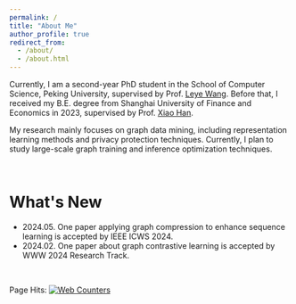 ```yaml
---
permalink: /
title: "About Me"
author_profile: true
redirect_from: 
  - /about/
  - /about.html
---
```


Currently, I am a second-year PhD student in the School of Computer Science, Peking University, supervised by Prof. <a href="https://wangleye.github.io" target="_blank">Leye Wang</a>. 
Before that, I received my B.E. degree from Shanghai University of Finance and Economics in 2023, supervised by Prof. <a href="https://www.diggg.cn/pages/researchPower.html?id=2105dc281b092af604065c5916e9c73a" target="_blank">Xiao Han</a>. 

My research mainly focuses on graph data mining, including representation learning methods and privacy protection techniques. Currently, I plan to study large-scale graph training and inference optimization techniques.

<br/>

What's New
======
* 2024.05. One paper applying graph compression to enhance sequence learning is accepted by IEEE ICWS 2024.
* 2024.02. One paper about graph contrastive learning is accepted by WWW 2024 Research Track.

<br/>

Page Hits: <a href="https://www.easycounter.com/"><img src="https://www.easycounter.com/counter.php?wuyucheng" border="0" alt="Web Counters"></a>
